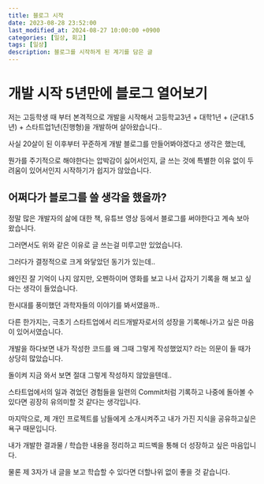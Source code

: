 ```yaml
---
title: 블로그 시작
date: 2023-08-28 23:52:00
last_modified_at: 2024-08-27 10:00:00 +0900
categories: [일상, 회고]
tags: [일상]
description: 블로그를 시작하게 된 계기를 담은 글
---
```



# 개발 시작 5년만에 블로그 열어보기
저는 고등학생 때 부터 본격적으로 개발을 시작해서 고등학교3년 + 대학1년 + (군대1.5년) + 스타트업1년(진행형)을 개발하며 살아왔습니다..

사실 20살이 된 이후부터 꾸준하게 개발 블로그를 만들어봐야겠다고 생각은 했는데,

뭔가를 주기적으로 해야한다는 압박감이 싫어서인지, 글 쓰는 것에 특별한 이유 없이 두려움이 있어서인지 시작하기가 쉽지가 않았습니다.




## 어쩌다가 블로그를 쓸 생각을 했을까?
정말 많은 개발자의 삶에 대한 책, 유튜브 영상 등에서 블로그를 써야한다고 계속 보아 왔습니다.

그러면서도 위와 같은 이유로 글 쓰는걸 미루고만 있었습니다.  

그러다가 결정적으로 크게 와닿았던 동기가 있는데..  

왜인진 잘 기억이 나지 않지만, 오펜하이머 영화를 보고 나서 갑자기 기록을 해 보고 싶다는 생각이 들었습니다.

한시대를 풍미했던 과학자들의 이야기를 봐서였을까..



다른 한가지는, 극초기 스타트업에서 리드개발자로서의 성장을 기록해나가고 싶은 마음이 있어서였습니다.  

개발을 하다보면 내가 작성한 코드를 왜 그때 그렇게 작성했었지? 라는 의문이 들 때가 상당히 많았습니다.  

돌이켜 지금 와서 보면 절대 그렇게 작성하지 않았을텐데..  

스타트업에서의 일과 겪었던 경험들을 일련의 Commit처럼 기록하고 나중에 돌아볼 수 있다면 굉장히 유의미할 것 같다는 생각입니다.



마지막으로, 제 개인 프로젝트를 남들에게 소개시켜주고 내가 가진 지식을 공유하고싶은 욕구 때문입니다.  

내가 개발한 결과물 / 학습한 내용을 정리하고 피드벡을 통해 더 성장하고 싶은 마음입니다.  

물론 제 3자가 내 글을 보고 학습할 수 있다면 더할나위 없이 좋을 것 같습니다.  

